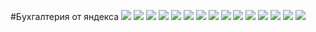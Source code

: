 #Бухгалтерия от яндекса
![](resources/images/1.jpg)
![](resources/images/2.jpg)
![](resources/images/3.jpg)
![](resources/images/4.jpg)
![](resources/images/5.jpg)
![](resources/images/6.jpg)
![](resources/images/7.jpg)
![](resources/images/8.jpg)
![](resources/images/9.jpg)
![](resources/images/10.jpg)
![](resources/images/11.jpg)
![](resources/images/12.jpg)
![](resources/images/13.jpg)
![](resources/images/14.jpg)
![](resources/images/15.jpg)
